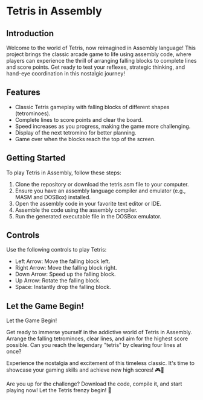 # Tetris in Assembly

## Introduction

Welcome to the world of Tetris, now reimagined in Assembly language! This project brings the classic arcade game to life using assembly code, where players can experience the thrill of arranging falling blocks to complete lines and score points. Get ready to test your reflexes, strategic thinking, and hand-eye coordination in this nostalgic journey!

## Features

* Classic Tetris gameplay with falling blocks of different shapes (tetrominoes).
* Complete lines to score points and clear the board.
* Speed increases as you progress, making the game more challenging.
* Display of the next tetromino for better planning.
* Game over when the blocks reach the top of the screen.

## Getting Started

To play Tetris in Assembly, follow these steps:

1. Clone the repository or download the tetris.asm file to your computer.
2. Ensure you have an assembly language compiler and emulator (e.g., MASM and DOSBox) installed.
3. Open the assembly code in your favorite text editor or IDE.
4. Assemble the code using the assembly compiler.
5. Run the generated executable file in the DOSBox emulator.

## Controls
Use the following controls to play Tetris:

* Left Arrow: Move the falling block left.
* Right Arrow: Move the falling block right.
* Down Arrow: Speed up the falling block.
* Up Arrow: Rotate the falling block.
* Space: Instantly drop the falling block.

## Let the Game Begin!

Let the Game Begin!

Get ready to immerse yourself in the addictive world of Tetris in Assembly. Arrange the falling tetrominoes, clear lines, and aim for the highest score possible. Can you reach the legendary "tetris" by clearing four lines at once?

Experience the nostalgia and excitement of this timeless classic. It's time to showcase your gaming skills and achieve new high scores! 🎮🧱

Are you up for the challenge? Download the code, compile it, and start playing now! Let the Tetris frenzy begin! 🚀

